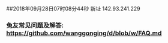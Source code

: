 ##2018年09月28日07时08分44秒 新址 142.93.241.229
### 兔友常见问题及解答: https://github.com/wanggonging/d/blob/w/FAQ.md
